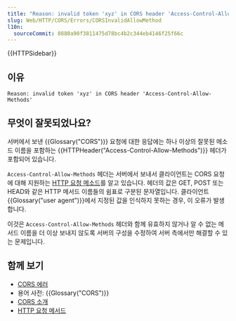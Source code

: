 ```yaml
---
title: "Reason: invalid token 'xyz' in CORS header 'Access-Control-Allow-Methods'"
slug: Web/HTTP/CORS/Errors/CORSInvalidAllowMethod
l10n:
  sourceCommit: 0880a90f3811475d78bc4b2c344eb4146f25f66c
---
```


{{HTTPSidebar}}

## 이유

```plain
Reason: invalid token 'xyz' in CORS header 'Access-Control-Allow-Methods'
```

## 무엇이 잘못되었나요?

서버에서 보낸 {{Glossary("CORS")}} 요청에 대한 응답에는 하나 이상의 잘못된 메소드 이름을 포함하는 {{HTTPHeader("Access-Control-Allow-Methods")}} 헤더가 포함되어 있습니다.

`Access-Control-Allow-Methods` 헤더는 서버에서 보내서 클라이언트는 CORS 요청에 대해 지원하는 [HTTP 요청 메소드](/ko/docs/Web/HTTP/Methods)를 알고 있습니다. 헤더의 값은 GET, POST 또는 HEAD와 같은 HTTP 메서드 이름들의 쉼표로 구분된 문자열입니다. 클라이언트 {{Glossary("user agent")}}에서 지정된 값을 인식하지 못하는 경우, 이 오류가 발생합니다.

이것은 `Access-Control-Allow-Methods` 헤더와 함께 유효하지 않거나 알 수 없는 메서드 이름을 더 이상 보내지 않도록 서버의 구성을 수정하여 서버 측에서만 해결할 수 있는 문제입니다.

## 함께 보기

- [CORS 에러](/ko/docs/Web/HTTP/CORS/Errors)
- 용어 사전: {{Glossary("CORS")}}
- [CORS 소개](/ko/docs/Web/HTTP/CORS)
- [HTTP 요청 메서드](/ko/docs/Web/HTTP/Methods)

